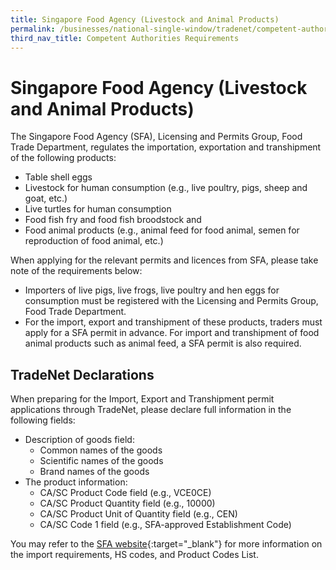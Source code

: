 ```yaml
---
title: Singapore Food Agency (Livestock and Animal Products)
permalink: /businesses/national-single-window/tradenet/competent-authorities-requirements/SFA-Livestocks
third_nav_title: Competent Authorities Requirements
---
```



# Singapore Food Agency (Livestock and Animal Products)

The Singapore Food Agency (SFA), Licensing and Permits Group, Food Trade Department, regulates the importation, exportation and transhipment of the following products:

-   Table shell eggs
-   Livestock for human consumption (e.g., live poultry, pigs, sheep and goat, etc.)
-   Live turtles for human consumption
-   Food fish fry and food fish broodstock and
-   Food animal products (e.g., animal feed for food animal, semen for reproduction of food animal, etc.)

When applying for the relevant permits and licences from SFA, please take note of the requirements below:

-   Importers of live pigs, live frogs, live poultry and hen eggs for consumption must be registered with the Licensing and Permits Group, Food Trade Department.
-   For the import, export and transhipment of these products, traders must apply for a SFA permit in advance. For import and transhipment of food animal products such as animal feed, a SFA permit is also required.

  

## TradeNet Declarations

When preparing for the Import, Export and Transhipment permit applications through TradeNet, please declare full information in the following fields:

-   Description of goods field:
    -   Common names of the goods
    -   Scientific names of the goods
    -   Brand names of the goods
-   The product information:
    -   CA/SC Product Code field (e.g., VCE0CE)
    -   CA/SC Product Quantity field (e.g., 10000)
    -   CA/SC Product Unit of Quantity field (e.g., CEN)
    -   CA/SC Code 1 field (e.g., SFA-approved Establishment Code)

  

You may refer to the [SFA website](http://www.sfa.gov.sg/){:target="_blank"} for more information on the import requirements, HS codes, and Product Codes List.
